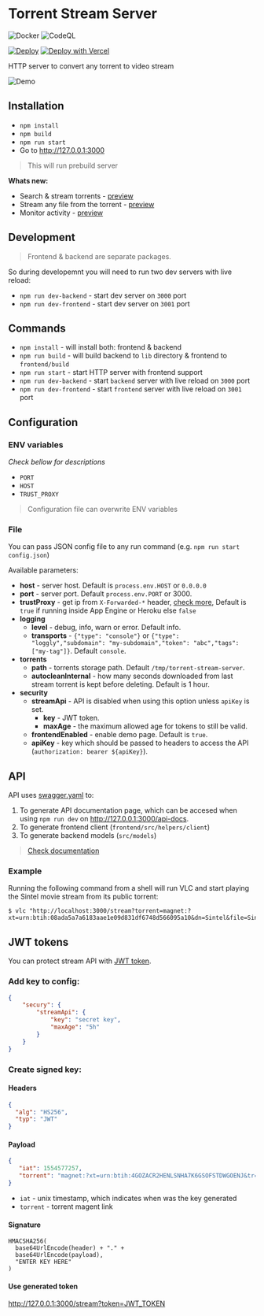 # Torrent Stream Server

![Docker](https://github.com/KiraLT/torrent-stream-server/workflows/Docker/badge.svg?branch=master)
![CodeQL](https://github.com/KiraLT/torrent-stream-server/workflows/CodeQL/badge.svg?branch=master)

[![Deploy](https://www.herokucdn.com/deploy/button.svg)](https://heroku.com/deploy?template=https://github.com/KiraLT/torrent-stream-server)
[![Deploy with Vercel](https://vercel.com/button)](https://vercel.com/new/git/external?repository-url=https%3A%2F%2Fgithub.com%2FKiraLT%2Ftorrent-stream-server)


HTTP server to convert any torrent to video stream

![Demo](https://i.imgur.com/mIzSYWV.png)

## Installation

* `npm install`
* `npm build`
* `npm run start`
* Go to http://127.0.0.1:3000

> This will run prebuild server

**Whats new:**

* Search & stream torrents - [preview](https://i.imgur.com/kSXYGrm.png)
* Stream any file from the torrent - [preview](https://i.imgur.com/qRmicai.png)
* Monitor activity - [preview](https://i.imgur.com/aPTcl9P.png)

## Development

> Frontend & backend are separate packages.

So during developemnt you will need to run two dev servers with live reload:

* `npm run dev-backend` - start dev server on `3000` port
* `npm run dev-frontend` - start dev server on  `3001` port

## Commands

* `npm install` - will install both: frontend & backend
* `npm run build` - will build backend to `lib` directory & frontend to `frontend/build`
* `npm run start` - start HTTP server with frontend support
* `npm run dev-backend` - start `backend` server with live reload on `3000` port
* `npm run dev-frontend` - start `frontend` server with live reload on `3001` port

## Configuration

### ENV variables

_Check bellow for descriptions_

* `PORT`
* `HOST`
* `TRUST_PROXY`

> Configuration file can overwrite ENV variables

### File

You can pass JSON config file to any run command (e.g. `npm run start config.json`)

Available parameters:

* **host** - server host. Default is `process.env.HOST` or `0.0.0.0`
* **port** - server port. Default `process.env.PORT` or 3000.
* **trustProxy** - get ip from `X-Forwarded-*` header, [check more](https://expressjs.com/en/guide/behind-proxies.html), Default is `true` if running inside App Engine or Heroku else `false`
* **logging**
  * **level** - debug, info, warn or error. Default info.
  * **transports** - `{"type": "console"}` or `{"type": "loggly","subdomain": "my-subdomain","token": "abc","tags":["my-tag"]}`. Default `console`.
* **torrents**
  * **path** - torrents storage path. Default `/tmp/torrent-stream-server`.
  * **autocleanInternal** - how many seconds downloaded from last stream torrent is kept before deleting. Default is 1 hour. 
* **security**
  * **streamApi** - API is disabled when using this option unless `apiKey` is set.
    * **key** - JWT token.
    * **maxAge** - the maximum allowed age for tokens to still be valid.
  * **frontendEnabled** - enable demo page. Default is `true`.
  * **apiKey** - key which should be passed to headers to access the API (`authorization: bearer ${apiKey}`).

## API

API uses [swagger.yaml](https://kiralt.github.io/torrent-stream-server/src/swagger.html) to:

1. To generate API documentation page, which can be accesed when using `npm run dev` on http://127.0.0.1:3000/api-docs.
2. To generate frontend client (`frontend/src/helpers/client`)
3. To generate backend models (`src/models`)

> [Check documentation](https://kiralt.github.io/torrent-stream-server/src/swagger.html)

### Example
Running the following command from a shell will run VLC and start playing the Sintel movie stream from its public torrent:
```
$ vlc "http://localhost:3000/stream?torrent=magnet:?xt=urn:btih:08ada5a7a6183aae1e09d831df6748d566095a10&dn=Sintel&file=Sintel.mp4"
```

## JWT tokens

You can protect stream API with [JWT token](https://jwt.io/).

### Add key to config:

```json
{
    "secury": {
        "streamApi": {
            "key": "secret key",
            "maxAge": "5h"
        }
    }
}
```

### Create signed key:

#### Headers

```json
{
  "alg": "HS256",
  "typ": "JWT"
}
```

#### Payload

```json
{
   "iat": 1554577257,
   "torrent": "magnet:?xt=urn:btih:4GOZACR2HENLSNHA7K6GSOFSTDWGOENJ&tr=http://nyaa.tracker.wf:7777/announce&tr=udp://tracker.coppersurfer.tk:6969/announce&tr=udp://tracker.internetwarriors.net:1337/announce&tr=udp://tracker.leechersparadise.org:6969/announce&tr=udp://tracker.opentrackr.org:1337/announce&tr=udp://open.stealth.si:80/announce&tr=udp://p4p.arenabg.com:1337/announce&tr=udp://mgtracker.org:6969/announce&tr=udp://tracker.tiny-vps.com:6969/announce&tr=udp://peerfect.org:6969/announce&tr=http://share.camoe.cn:8080/announce&tr=http://t.nyaatracker.com:80/announce&tr=https://open.kickasstracker.com:443/announce"
}
```

* `iat` - unix timestamp, which indicates when was the key generated
* `torrent` - torrent magent link 

#### Signature

```
HMACSHA256(
  base64UrlEncode(header) + "." +
  base64UrlEncode(payload),
  "ENTER KEY HERE"
)
```

#### Use generated token

http://127.0.0.1:3000/stream?token=JWT_TOKEN
